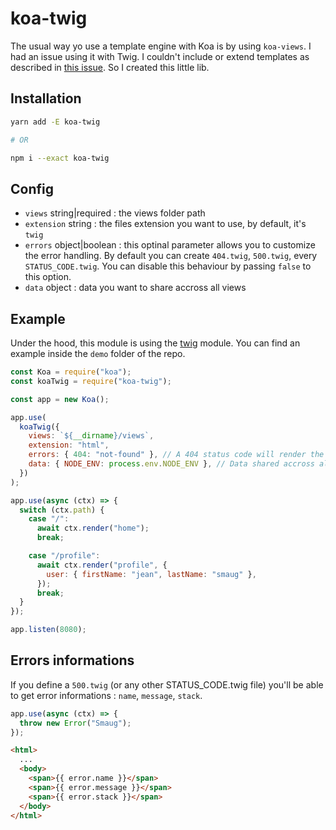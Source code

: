 # koa-twig

The usual way yo use a template engine with Koa is by using `koa-views`.
I had an issue using it with Twig. I couldn't include or extend templates as described in [this issue](https://github.com/queckezz/koa-views/issues/99).
So I created this little lib.

## Installation

```bash
yarn add -E koa-twig

# OR

npm i --exact koa-twig
```

## Config

- `views` string|required : the views folder path
- `extension` string : the files extension you want to use, by default, it's `twig`
- `errors` object|boolean : this optinal parameter allows you to customize the error handling. By default you can create `404.twig`, `500.twig`, every `STATUS_CODE.twig`. You can disable this behaviour by passing `false` to this option.
- `data` object : data you want to share accross all views

## Example

Under the hood, this module is using the [twig](https://github.com/twigjs/twig.js) module. You can find an example inside the `demo` folder of the repo.

```js
const Koa = require("koa");
const koaTwig = require("koa-twig");

const app = new Koa();

app.use(
  koaTwig({
    views: `${__dirname}/views`,
    extension: "html",
    errors: { 404: "not-found" }, // A 404 status code will render the file named `not-found`
    data: { NODE_ENV: process.env.NODE_ENV }, // Data shared accross all views
  })
);

app.use(async (ctx) => {
  switch (ctx.path) {
    case "/":
      await ctx.render("home");
      break;

    case "/profile":
      await ctx.render("profile", {
        user: { firstName: "jean", lastName: "smaug" },
      });
      break;
  }
});

app.listen(8080);
```

## Errors informations

If you define a `500.twig` (or any other STATUS_CODE.twig file) you'll be able to get error informations : `name`, `message`, `stack`.

```js
app.use(async (ctx) => {
  throw new Error("Smaug");
});
```

```html
<html>
  ...
  <body>
    <span>{{ error.name }}</span>
    <span>{{ error.message }}</span>
    <span>{{ error.stack }}</span>
  </body>
</html>
```
